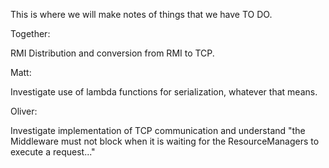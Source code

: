 This is where we will make notes of things that we have TO DO.

Together:

RMI Distribution and conversion from RMI to TCP.

Matt:

Investigate use of lambda functions for serialization, whatever that means.

Oliver:

Investigate implementation of TCP communication and understand "the Middleware must not block when it is waiting for the ResourceManagers to execute a request..."


